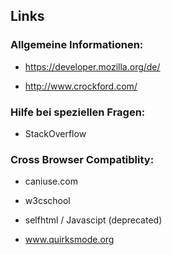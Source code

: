 
## Links

### Allgemeine Informationen:

 * https://developer.mozilla.org/de/

 * http://www.crockford.com/

### Hilfe bei speziellen Fragen:

 * StackOverflow

### Cross Browser Compatiblity:

 * caniuse.com

 * w3cschool

 * selfhtml / Javascipt (deprecated)

 * www.quirksmode.org

